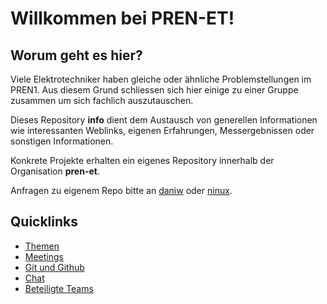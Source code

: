 # Willkommen bei PREN-ET!

## Worum geht es hier?
Viele Elektrotechniker haben gleiche oder ähnliche Problemstellungen im PREN1.
Aus diesem Grund schliessen sich hier einige zu einer Gruppe zusammen um
sich fachlich auszutauschen.

Dieses Repository **info** dient dem Austausch von generellen Informationen
wie interessanten Weblinks, eigenen Erfahrungen, Messergebnissen oder
sonstigen Informationen.

Konkrete Projekte erhalten ein eigenes Repository innerhalb der Organisation
**pren-et**.

Anfragen zu eigenem Repo bitte an [daniw](https://github.com/daniw) oder 
[ninux](https://github.com/ninux). 

## Quicklinks
* [Themen](./topics/README.md)
* [Meetings](./meetings/README.md)
* [Git und Github](git/git.md)
* [Chat](./irc/irc.md)
* [Beteiligte Teams](contributors.md)
